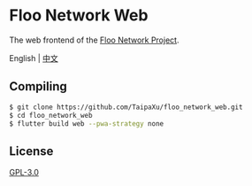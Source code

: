 # Floo Network Web

The web frontend of the [Floo Network Project](https://github.com/TaipaXu/floo-network).

English | [中文](./README_ZH.md)

## Compiling

```sh
$ git clone https://github.com/TaipaXu/floo_network_web.git
$ cd floo_network_web
$ flutter build web --pwa-strategy none
```

## License

[GPL-3.0](LICENSE)
